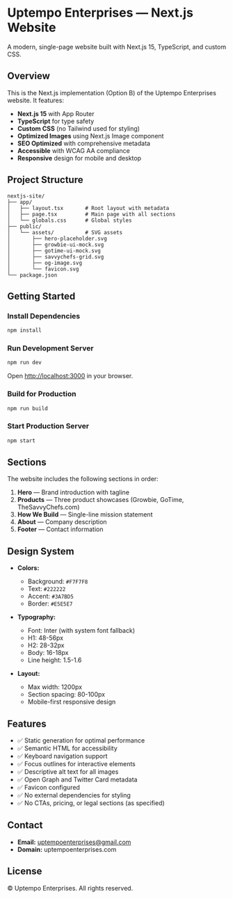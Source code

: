 # Uptempo Enterprises — Next.js Website

A modern, single-page website built with Next.js 15, TypeScript, and custom CSS.

## Overview

This is the Next.js implementation (Option B) of the Uptempo Enterprises website. It features:

- **Next.js 15** with App Router
- **TypeScript** for type safety
- **Custom CSS** (no Tailwind used for styling)
- **Optimized Images** using Next.js Image component
- **SEO Optimized** with comprehensive metadata
- **Accessible** with WCAG AA compliance
- **Responsive** design for mobile and desktop

## Project Structure

```
nextjs-site/
├── app/
│   ├── layout.tsx       # Root layout with metadata
│   ├── page.tsx         # Main page with all sections
│   └── globals.css      # Global styles
├── public/
│   └── assets/          # SVG assets
│       ├── hero-placeholder.svg
│       ├── growbie-ui-mock.svg
│       ├── gotime-ui-mock.svg
│       ├── savvychefs-grid.svg
│       ├── og-image.svg
│       └── favicon.svg
└── package.json
```

## Getting Started

### Install Dependencies

```bash
npm install
```

### Run Development Server

```bash
npm run dev
```

Open [http://localhost:3000](http://localhost:3000) in your browser.

### Build for Production

```bash
npm run build
```

### Start Production Server

```bash
npm start
```

## Sections

The website includes the following sections in order:

1. **Hero** — Brand introduction with tagline
2. **Products** — Three product showcases (Growbie, GoTime, TheSavvyChefs.com)
3. **How We Build** — Single-line mission statement
4. **About** — Company description
5. **Footer** — Contact information

## Design System

- **Colors:**
  - Background: `#F7F7F8`
  - Text: `#222222`
  - Accent: `#3A7BD5`
  - Border: `#E5E5E7`

- **Typography:**
  - Font: Inter (with system font fallback)
  - H1: 48-56px
  - H2: 28-32px
  - Body: 16-18px
  - Line height: 1.5-1.6

- **Layout:**
  - Max width: 1200px
  - Section spacing: 80-100px
  - Mobile-first responsive design

## Features

- ✅ Static generation for optimal performance
- ✅ Semantic HTML for accessibility
- ✅ Keyboard navigation support
- ✅ Focus outlines for interactive elements
- ✅ Descriptive alt text for all images
- ✅ Open Graph and Twitter Card metadata
- ✅ Favicon configured
- ✅ No external dependencies for styling
- ✅ No CTAs, pricing, or legal sections (as specified)

## Contact

- **Email:** uptempoenterprises@gmail.com
- **Domain:** uptempoenterprises.com

## License

© Uptempo Enterprises. All rights reserved.
